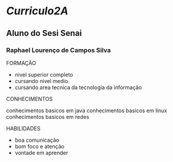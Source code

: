 # <i> Curriculo2A </i>
## Aluno do Sesi Senai
### <b> Raphael Lourenço de Campos Silva </b>


FORMAÇÃO

* nivel superior completo
* cursando nivel medio 
* cursando area tecnica da tecnologia da informação


CONHECIMENTOS

conhecimentos basicos em java
conhecimentos basicos em linux
conhecimentos basicos em redes


HABILIDADES 

* boa comunicação 
* bom foco e atenção 
* vontade em aprender 


